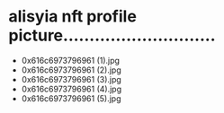 # alisyia nft profile picture.............................
- 0x616c6973796961 (1).jpg
- 0x616c6973796961 (2).jpg
- 0x616c6973796961 (3).jpg
- 0x616c6973796961 (4).jpg
- 0x616c6973796961 (5).jpg
